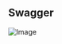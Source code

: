 ## Swagger

![Image](https://github.com/user-attachments/assets/1293096a-4c33-423c-9410-53f6166a1feb)